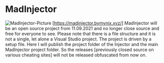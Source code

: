 # MadInjector
![MadInjector-Picture](https://user-images.githubusercontent.com/81905688/132953579-5389e651-478f-41e4-9ed5-1b2a1e414a8d.png)
 [https://madinjector.bymynix.xyz/]
MadInjector will be an open source project from 11.09.2021 and no longer close source and free for everyone to see. 
Please note that there is a file structure and it is not a single, let alone a Visual Studio project. The project is driven by a setup file. 
Here I will publish the project folder of the Injector and the main MadInjector project folder. 
So the releases [previously closed source on various cheating sites] will not be released obfuscated from now on.
